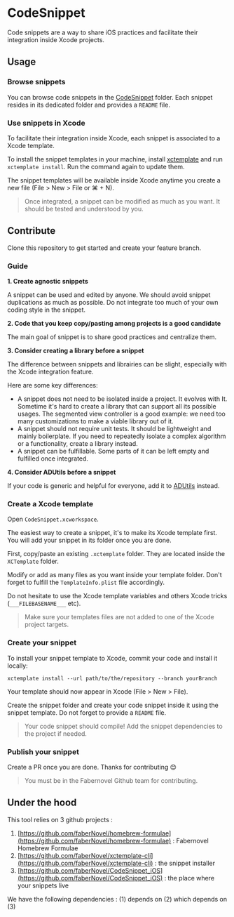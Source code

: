 #  CodeSnippet

Code snippets are a way to share iOS practices and facilitate their integration inside Xcode projects.

## Usage

### Browse snippets

You can browse code snippets in the [CodeSnippet](https://github.com/faberNovel/CodeSnippet_iOS/tree/master/Source/CodeSnippet) folder. Each snippet resides in its dedicated folder and provides a `README` file.

### Use snippets in Xcode

To facilitate their integration inside Xcode, each snippet is associated to a Xcode template.

To install the snippet templates in your machine, install [xctemplate](https://github.com/faberNovel/xctemplate-cli) and run `xctemplate install`. Run the command again to update them.

The snippet templates will be available inside Xcode anytime you create a new file (File > New > File or ⌘ + N).

> Once integrated, a snippet can be modified as much as you want. It should be tested and understood by you.

## Contribute

Clone this repository to get started and create your feature branch.

### Guide

**1. Create agnostic snippets**

A snippet can be used and edited by anyone. We should avoid snippet duplications as much as possible. Do not integrate too much of your own coding style in the snippet.

**2. Code that you keep copy/pasting among projects is a good candidate**

The main goal of snippet is to share good practices and centralize them.

**3. Consider creating a library before a snippet**

The difference between snippets and librairies can be slight, especially with the Xcode integration feature.

Here are some key differences:

- A snippet does not need to be isolated inside a project. It evolves with It. Sometime it's hard to create a library that can support all its possible usages. The segmented view controller is a good example: we need too many customizations to make a viable library out of it.
- A snippet should not require unit tests. It should be lightweight and mainly boilerplate. If you need to repeatedly isolate a complex algorithm or a functionality, create a library instead.
- A snippet can be fulfillable. Some parts of it can be left empty and fulfilled once integrated.

**4. Consider ADUtils before a snippet**

If your code is generic and helpful for everyone, add it to [ADUtils](https://github.com/applidium/ADUtils) instead.

### Create a Xcode template

Open `CodeSnippet.xcworkspace`.

The easiest way to create a snippet, it's to make its Xcode template first. You will add your snippet in its folder once you are done.

First, copy/paste an existing `.xctemplate` folder. They are located inside the `XCTemplate` folder.

Modify or add as many files as you want inside your template folder. Don't forget to fulfill the `TemplateInfo.plist` file accordingly.

Do not hesitate to use the Xcode template variables and others Xcode tricks (`___FILEBASENAME___` etc).

> Make sure your templates files are not added to one of the Xcode project targets.

### Create your snippet

To install your snippet template to Xcode, commit your code and install it locally:

`xctemplate install --url path/to/the/repository --branch yourBranch`

Your template should now appear in Xcode (File > New > File).

Create the snippet folder and create your code snippet inside it using the snippet template. Do not forget to provide a `README` file.

> Your code snippet should compile! Add the snippet dependencies to the project if needed.

### Publish your snippet

Create a PR once you are done. Thanks for contributing 😊

> You must be in the Fabernovel Github team for contributing.

## Under the hood

This tool relies on 3 github projects :

1. [https://github.com/faberNovel/homebrew-formulae](https://github.com/faberNovel/homebrew-formulae) : Fabernovel Homebrew Formulae
2. [https://github.com/faberNovel/xctemplate-cli](https://github.com/faberNovel/xctemplate-cli) : the snippet installer
3. [https://github.com/faberNovel/CodeSnippet_iOS](https://github.com/faberNovel/CodeSnippet_iOS) : the place where your snippets live

We have the following dependencies : (1) depends on (2) which depends on (3)

